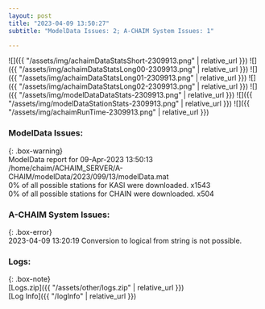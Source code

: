 ```yaml
---
layout: post
title: "2023-04-09 13:50:27"
subtitle: "ModelData Issues: 2; A-CHAIM System Issues: 1"

---
```


![]({{ "/assets/img/achaimDataStatsShort-2309913.png" | relative_url }})
![]({{ "/assets/img/achaimDataStatsLong00-2309913.png" | relative_url }})
![]({{ "/assets/img/achaimDataStatsLong01-2309913.png" | relative_url }})
![]({{ "/assets/img/achaimDataStatsLong02-2309913.png" | relative_url }})
![]({{ "/assets/img/modelDataDataStats-2309913.png" | relative_url }})
![]({{ "/assets/img/modelDataStationStats-2309913.png" | relative_url }})
![]({{ "/assets/img/achaimRunTime-2309913.png" | relative_url }})


### ModelData Issues:  
  
{: .box-warning}  
 ModelData report for 09-Apr-2023 13:50:13   
 /home/chaim/ACHAIM_SERVER/A-CHAIM/modelData/2023/099/13/modelData.mat   
 0% of all possible stations for KASI were downloaded. x1543   
 0% of all possible stations for CHAIN were downloaded. x504   
  
### A-CHAIM System Issues:  
  
{: .box-error}  
2023-04-09 13:20:19 Conversion to logical from string is not possible.  

### Logs:  
  
{: .box-note}  
[Logs.zip]({{ "/assets/other/logs.zip" | relative_url }})  
[Log Info]({{ "/logInfo" | relative_url }})  
